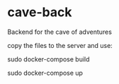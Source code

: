 # cave-back
Backend for the cave of adventures

copy the files to the server and use:

sudo docker-compose build

sudo docker-compose up

